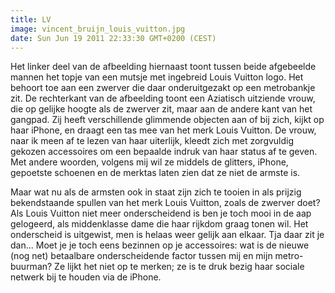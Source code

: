 ```yaml
---
title: LV
image: vincent_bruijn_louis_vuitton.jpg
date: Sun Jun 19 2011 22:33:30 GMT+0200 (CEST)
---
```


Het linker deel van de afbeelding hiernaast toont tussen beide afgebeelde mannen het topje van een mutsje met ingebreid Louis Vuitton logo. Het behoort toe aan een zwerver die daar onderuitgezakt op een metrobankje zit. De rechterkant van de afbeelding toont een Aziatisch uitziende vrouw, die op gelijke hoogte als de zwerver zit, maar aan de andere kant van het gangpad. Zij heeft verschillende glimmende objecten aan of bij zich, kijkt op haar iPhone, en draagt een tas mee van het merk Louis Vuitton. De vrouw, naar ik meen af te lezen van haar uiterlijk, kleedt zich met zorgvuldig gekozen accessoires om een bepaalde indruk van haar status af te geven. Met andere woorden, volgens mij wil ze middels de glitters, iPhone, gepoetste schoenen en de merktas laten zien dat ze niet de armste is.

Maar wat nu als de armsten ook in staat zijn zich te tooien in als prijzig bekendstaande spullen van het merk Louis Vuitton, zoals de zwerver doet? Als Louis Vuitton niet meer onderscheidend is ben je toch mooi in de aap gelogeerd, als middenklasse dame die haar rijkdom graag tonen wil. Het onderscheid is uitgewist, men is helaas weer gelijk aan elkaar. Tja daar zit je dan... Moet je je toch eens bezinnen op je accessoires: wat is de nieuwe (nog net) betaalbare onderscheidende factor tussen mij en mijn metro-buurman? Ze lijkt het niet op te merken; ze is te druk bezig haar sociale netwerk bij te houden via de iPhone.
